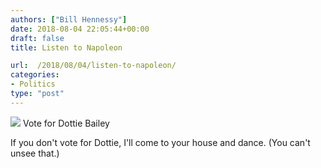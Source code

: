 ```yaml
---
authors: ["Bill Hennessy"]
date: 2018-08-04 22:05:44+00:00
draft: false
title: Listen to Napoleon

url:  /2018/08/04/listen-to-napoleon/
categories:
- Politics
type: "post"
---
```



![](https://www.hennessysview.com/wp-content/uploads/2018/08/FullSizeRender.png)
Vote for Dottie Bailey





If you don't vote for Dottie, I'll come to your house and dance. (You can't unsee that.)



